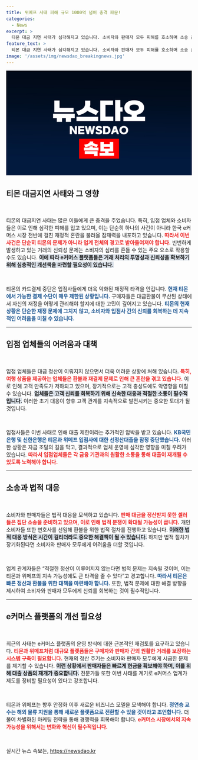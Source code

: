 ```yaml
---
title: 위메프 사태 피해 규모 1000억 넘어 충격 파문!
categories:
  - News
excerpt: >
  티몬 대금 지연 사태가 심각해지고 있습니다. 소비자와 판매자 모두 피해를 호소하며 소송 준비에 나섰고, 피해액은 최소 1000억 원으로 추정됩니다. 결제 서비스 중단 위기 속에서 티몬은 급변하는 상황에 어떻게 대응할까요?
feature_text: >
  티몬 대금 지연 사태가 심각해지고 있습니다. 소비자와 판매자 모두 피해를 호소하며 소송 준비에 나섰고, 피해액은 최소 1000억 원으로 추정됩니다. 결제 서비스 중단 위기 속에서 티몬은 급변하는 상황에 어떻게 대응할까요?
image: '/assets/img/newsdao_breakingnews.jpg'
---
```


<p><img src="/assets/img/newsdao_breakingnews.jpg" alt="flaretime 속보" /></p>

<h2 data-ke-size="size26">티몬 대금지연 사태와 그 영향</h2>

<p data-ke-size="size16">&nbsp;</p>

<p>티몬의 대금지연 사태는 많은 이들에게 큰 충격을 주었습니다. 특히, 입점 업체와 소비자들은 이로 인해 심각한 피해를 입고 있으며, 이는 단순히 하나의 사건이 아니라 한국 e커머스 시장 전반에 걸친 재정적 혼란을 불러올 잠재력을 내포하고 있습니다. <b><span style="color: #ee2323;">따라서 이번 사건은 단순히 티몬의 문제가 아니라 업계 전체의 경고로 받아들여져야 합니다.</span></b> 빈번하게 발생하고 있는 거래의 신뢰성 문제는 소비자의 심리를 흔들 수 있는 주요 요소로 작용할 수도 있습니다. <b><span style="background-color: #21538527;">이에 따라 e커머스 플랫폼들은 거래 처리의 투명성과 신뢰성을 확보하기 위해 심층적인 개선책을 마련할 필요성이 있습니다.</span></b></p>

<p data-ke-size="size16">&nbsp;</p>

<p>티몬의 카드결제 중단은 입점사들에게 더욱 악화된 재정적 타격을 안깁니다. <b><span style="color: #1a5490;">현재 티몬에서 가능한 결제 수단이 매우 제한된 상황입니다.</span></b> 구매자들은 대금환불이 무산된 상태에서 자신의 재정을 어떻게 관리해야 할지에 대한 고민이 깊어지고 있습니다. <b><span style="color: #1a5490;">티몬의 현재 상황은 단순한 재정 문제에 그치지 않고, 소비자와 입점사 간의 신뢰를 회복하는 데 지속적인 어려움을 미칠 수 있습니다.</span></b></p>

<hr />

<h2 data-ke-size="size26">입점 업체들의 어려움과 대책</h2>

<p data-ke-size="size16">&nbsp;</p>

<p>입점 업체들은 대금 정산이 이뤄지지 않으면서 더욱 어려운 상황에 처해 있습니다. <b><span style="color: #ee2323;">특히, 여행 상품을 제공하는 업체들은 환불과 재결제 문제로 인해 큰 혼란을 겪고 있습니다.</span></b> 이로 인해 고객 만족도가 저하되고 있으며, 장기적으로는 고객 충성도에도 악영향을 미칠 수 있습니다. <b><span style="background-color: #21538527;">업체들은 고객 신뢰를 회복하기 위해 신속한 대응과 적절한 소통이 필수적입니다.</span></b> 이러한 초기 대응이 향후 고객 관계를 지속적으로 발전시키는 중요한 토대가 될 것입니다.</p>

<p data-ke-size="size16">&nbsp;</p>

<p>입점사들은 이번 사태로 인해 대출 제한이라는 추가적인 압박을 받고 있습니다. <b><span style="color: #1a5490;">KB국민은행 및 신한은행은 티몬과 위메프 입점사에 대한 선정산대출을 잠정 중단했습니다.</span></b> 이러한 상황은 자금 조달의 길을 막고, 결과적으로 업체 운영에 심각한 영향을 미칠 우려가 있습니다. <b><span style="color: #ee2323;">따라서 입점업체들은 각 금융 기관과의 원활한 소통을 통해 대출이 재개될 수 있도록 노력해야 합니다.</span></b></p>

<hr />

<h2 data-ke-size="size26">소송과 법적 대응</h2>

<p data-ke-size="size16">&nbsp;</p>

<p>소비자와 판매자들은 법적 대응을 모색하고 있습니다. <b><span style="color: #ee2323;">판매 대금을 정산받지 못한 셀러들은 집단 소송을 준비하고 있으며, 이로 인해 법적 분쟁이 확대될 가능성이 큽니다.</span></b> 개인 소비자들 또한 변호사를 선임해 환불을 위한 법적 절차를 진행하고 있습니다. <b><span style="background-color: #21538527;">이러한 법적 대응 방식은 시간이 걸리더라도 중요한 해결책이 될 수 있습니다.</span></b> 하지만 법적 절차가 장기화된다면 소비자와 판매자 모두에게 어려움을 더할 것입니다. </p>

<p data-ke-size="size16">&nbsp;</p>

<p>업계 관계자들은 “적절한 정산이 이루어지지 않는다면 법적 문제는 지속될 것이며, 이는 티몬과 위메프의 지속 가능성에도 큰 타격을 줄 수 있다”고 경고합니다. <b><span style="color: #1a5490;">따라서 티몬은 빠른 정산과 환불을 위한 대책을 마련해야 합니다.</span></b> 또한, 법적 문제에 대한 해결 방향을 제시하여 소비자와 판매자 모두에게 신뢰를 회복하는 것이 필수적입니다.</p>

<hr />

<h2 data-ke-size="size26">e커머스 플랫폼의 개선 필요성</h2>

<p data-ke-size="size16">&nbsp;</p>

<p>최근의 사태는 e커머스 플랫폼의 운영 방식에 대한 근본적인 재검토를 요구하고 있습니다. <b><span style="color: #ee2323;">티몬과 위메프처럼 대규모 플랫폼들은 구매자와 판매자 간의 원활한 거래를 보장하는 시스템 구축이 필요합니다.</span></b> 현재의 정산 주기는 소비자와 판매자 모두에게 시급한 문제를 제기할 수 있습니다. <b><span style="background-color: #21538527;">이런 상황에서 판매자들은 빠르게 현금을 확보해야 하며, 이를 위해 대출 상품의 재개가 중요합니다.</span></b> 전문가들 또한 이번 사태를 계기로 e커머스 업계가 제도를 정비할 필요성이 있다고 강조합니다.</p>

<p data-ke-size="size16">&nbsp;</p>

<p>티몬과 위메프는 향후 안정화 이후 새로운 비즈니스 모델을 모색해야 합니다. <b><span style="color: #1a5490;">정연승 교수는 해외 물류 지원을 통해 새로운 플랫폼으로 전환할 수 있을 것이라고 조언합니다.</span></b> 더불어 차별화된 마케팅 전략을 통해 경쟁력을 회복해야 합니다. <b><span style="color: #ee2323;">e커머스 시장에서의 지속 가능성을 위해서는 변화와 혁신이 필수적입니다.</span></b></p>

<p data-ke-size="size16">&nbsp;</p>
실시간 뉴스 속보는, <a href="https://newsdao.kr" rel="dofollow">https://newsdao.kr</a>


